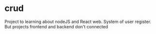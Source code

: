 # crud
Project to learning about nodeJS and React web. System of user register.
But projects frontend and backend don't connected
